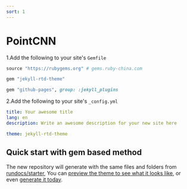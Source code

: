 ```yaml
---
sort: 1
---
```


# PointCNN

1.Add the following to your site's `Gemfile`

```ruby
source "https://rubygems.org" # gems.ruby-china.com

gem "jekyll-rtd-theme"

gem "github-pages", group: :jekyll_plugins
```

2.Add the following to your site's `_config.yml`

```yml
title: Your awesome title
lang: en
description: Write an awesome description for your new site here

theme: jekyll-rtd-theme
```

## Quick start with gem based method

The new repository will generate with the same files and folders from [rundocs/starter][repo], You can [preview the theme to see what it looks like][preview], or even [generate it today][generate].

[repo]: https://github.com/rundocs/starter/
[preview]: https://rundocs.github.io/starter/
[generate]: https://github.com/rundocs/starter/generate
